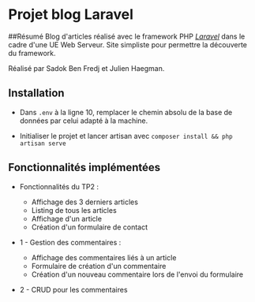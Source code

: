# Projet blog Laravel

##Résumé
Blog d'articles réalisé avec le framework PHP [*Laravel*](https://laravel.com/) dans le cadre d'une UE Web Serveur. Site simpliste pour permettre la découverte du framework.

Réalisé par Sadok Ben Fredj et Julien Haegman.

## Installation

- Dans `.env` à la ligne 10, remplacer le chemin absolu de la base de données par celui adapté à la machine.

- Initialiser le projet et lancer artisan avec `composer install && php artisan serve`


## Fonctionnalités implémentées

- Fonctionnalités du TP2 : 
    - Affichage des 3 derniers articles
    - Listing de tous les articles
    - Affichage d'un article
    - Création d'un formulaire de contact
    
- 1 - Gestion des commentaires :
    - Affichage des commentaires liés à un article
    - Formulaire de création d'un commentaire
    - Création d'un nouveau commentaire lors de l'envoi du formulaire

- 2 - CRUD pour les commentaires
